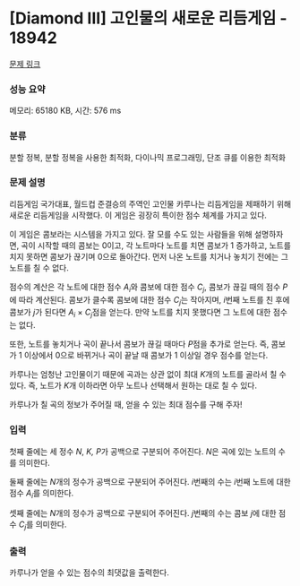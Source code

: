 # [Diamond III] 고인물의 새로운 리듬게임 - 18942 

[문제 링크](https://www.acmicpc.net/problem/18942) 

### 성능 요약

메모리: 65180 KB, 시간: 576 ms

### 분류

분할 정복, 분할 정복을 사용한 최적화, 다이나믹 프로그래밍, 단조 큐를 이용한 최적화

### 문제 설명

<p>리듬게임 국가대표, 월드컵 준결승의 주역인 고인물 카루나는 리듬게임을 제패하기 위해 새로운 리듬게임을 시작했다. 이 게임은 굉장히 특이한 점수 체계를 가지고 있다.</p>

<p>이 게임은 콤보라는 시스템을 가지고 있다. 잘 모를 수도 있는 사람들을 위해 설명하자면, 곡이 시작할 때의 콤보는 0이고, 각 노트마다 노트를 치면 콤보가 1 증가하고, 노트를 치지 못하면 콤보가 끊기며 0으로 돌아간다. 먼저 나온 노트를 치거나 놓치기 전에는 그 노트를 칠 수 없다.</p>

<p>점수의 계산은 각 노트에 대한 점수 <em>A<sub>i</sub></em>와 콤보에 대한 점수 <em>C<sub>j</sub></em>, 콤보가 끊길 때의 점수 <em>P</em>에 따라 계산된다. 콤보가 클수록 콤보에 대한 점수 <em>C<sub>j</sub></em>는 작아지며, <em>i</em>번째 노트를 친 후에 콤보가 <em>j</em>가 된다면 <em>A<sub>i</sub></em> × <em>C<sub>j</sub></em>점을 얻는다. 만약 노트를 치지 못했다면 그 노트에 대한 점수는 없다. </p>

<p>또한, 노트를 놓치거나 곡이 끝나서 콤보가 끊길 때마다 <em>P</em>점을 추가로 얻는다. 즉, 콤보가 1 이상에서 0으로 바뀌거나 곡이 끝날 때 콤보가 1 이상일 경우 점수를 얻는다.</p>

<p>카루나는 엄청난 고인물이기 때문에 곡과는 상관 없이 최대<em> K</em>개의 노트를 골라서 칠 수 있다. 즉, 노트가 <em>K</em>개 이하라면 아무 노트나 선택해서 원하는 대로 칠 수 있다.</p>

<p>카루나가 칠 곡의 정보가 주어질 때, 얻을 수 있는 최대 점수를 구해 주자!</p>

### 입력 

 <p>첫째 줄에는 세 정수 <em>N</em>, <em>K,</em> <em>P</em>가 공백으로 구분되어 주어진다. <em>N</em>은 곡에 있는 노트의 수를 의미한다.</p>

<p>둘째 줄에는 <em>N</em>개의 정수가 공백으로 구분되어 주어진다. <em>i</em>번째의 수는 <em>i</em>번째 노트에 대한 점수 <i>A<sub>i</sub></i>를 의미한다.</p>

<p>셋째 줄에는 <em>N</em>개의 정수가 공백으로 구분되어 주어진다. <em>j</em>번째의 수는 콤보 <i>j</i>에 대한 점수 <em>C<sub>j</sub></em>를 의미한다.</p>

### 출력 

 <p>카루나가 얻을 수 있는 점수의 최댓값을 출력한다. </p>

